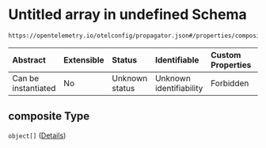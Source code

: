 # Untitled array in undefined Schema

```txt
https://opentelemetry.io/otelconfig/propagator.json#/properties/composite
```



| Abstract            | Extensible | Status         | Identifiable            | Custom Properties | Additional Properties | Access Restrictions | Defined In                                                            |
| :------------------ | :--------- | :------------- | :---------------------- | :---------------- | :-------------------- | :------------------ | :-------------------------------------------------------------------- |
| Can be instantiated | No         | Unknown status | Unknown identifiability | Forbidden         | Allowed               | none                | [propagator.json\*](../schema/propagator.json "open original schema") |

## composite Type

`object[]` ([Details](propagator-defs-textmappropagator.md))
